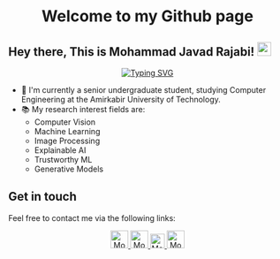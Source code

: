 <div align="center">
    <h1>Welcome to my Github page</h1>
</div>

## Hey there, This is Mohammad Javad Rajabi! <img src="https://media.giphy.com/media/hvRJCLFzcasrR4ia7z/giphy.gif" width="25px"> 

<div align="center">
  
[![Typing SVG](https://readme-typing-svg.herokuapp.com?font=Fira+Code&duration=3500&pause=500&center=true&vCenter=true&width=435&lines=BSC.+of+Computer+Engineering;Amirkabir+University+of+Technology;AI+%26+ML+Enthusiast)](https://github.com/rajabi2001)    
</div>

- 🏫 I'm currently a senior undergraduate student, studying Computer Engineering at the Amirkabir University of Technology.
- 📚 My research interest fields are:
  - Computer Vision
  - Machine Learning
  - Image Processing
  - Explainable AI
  - Trustworthy ML
  - Generative Models

## Get in touch

Feel free to contact me via the following links:

<div align="center">
        <a href="https://rajabi2001.github.io/">
            <img alt="Mohammad Javad Rajabi's personal webpage" src="https://ssl.gstatic.com/atari/images/sociallinks/github_white_28dp.png" width=32/>
        </a>
        <a href="https://twitter.com/rajabi2001">
            <img alt="Mohammad Javad Rajabi's Twitter" width="32px" src="https://ssl.gstatic.com/atari/images/sociallinks/twitter_white_28dp.png" />
        </a>
        <a href="https://scholar.google.com/citations?hl=en&user=nJAyYVYAAAAJ">
            <img alt="Mohammad Javad Rajabi's Google Scholar" src="https://upload.wikimedia.org/wikipedia/commons/thumb/c/c7/Google_Scholar_logo.svg/240px-Google_Scholar_logo.svg.png" width=26/>
        </a>
        <a href="mailto:mj.rajabi2001@gmail.com">
            <img alt="Mohammad Javad Rajabi's Email" width="32px" src="https://ssl.gstatic.com/atari/images/sociallinks/email_white_28dp.png" />
        </a>
</div>

